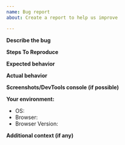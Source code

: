 ```yaml
---
name: Bug report
about: Create a report to help us improve

---
```


<!-- Please describe all sections -->

**Describe the bug**

**Steps To Reproduce**

**Expected behavior**

**Actual behavior**

**Screenshots/DevTools console (if possible)**

**Your environment:**
 - OS: 
 - Browser: 
 - Browser Version: 

**Additional context (if any)**
